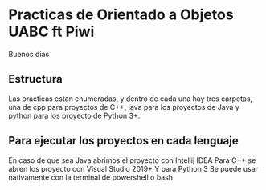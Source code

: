 # Practicas de Orientado a Objetos UABC ft Piwi

Buenos dias

## Estructura

Las practicas estan enumeradas, y dentro de cada una hay tres carpetas, una de cpp para proyectos de C++, java para los proyectos de Java y python para los proyecto de Python 3+.

## Para ejecutar los proyectos en cada lenguaje

En caso de que sea Java abrimos el proyecto con Intellij IDEA
Para C++ se abren los proyecto con Visual Studio 2019+
Y para Python 3 Se puede usar nativamente con la terminal de powershell o bash
